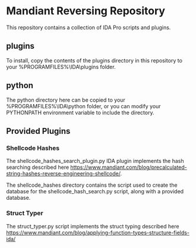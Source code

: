 # Mandiant Reversing Repository #
This repository contains a collection of IDA Pro scripts and plugins.

## plugins ##

To install, copy the contents of the plugins directory in this repository to your %PROGRAMFILES%\IDA\plugins folder. 

## python ##
The python directory here can be copied to your %PROGRAMFILES%\IDA\python folder, or you can modify your PYTHONPATH environment variable to include the directory.

## Provided Plugins ##

### Shellcode Hashes  ###
The shellcode_hashes_search_plugin.py IDA plugin implements the hash searching described here https://www.mandiant.com/blog/precalculated-string-hashes-reverse-engineering-shellcode/.

The shellcode_hashes directory contains the script used to create the database for the shellcode_hash_search.py script, along with a provided database.

### Struct Typer ###
The struct_typer.py script implements the struct typing described here https://www.mandiant.com/blog/applying-function-types-structure-fields-ida/


